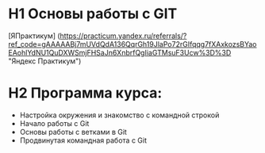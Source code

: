 # H1 Основы работы с GIT
[ЯПрактикум] (https://practicum.yandex.ru/referrals/?ref_code=gAAAAABj7mUVdQdA136QqrGh19JlaPo72rGIfqqg7fXAxkozsBYaoEAohlYdNU1QuDXWSmjFHSaJn6XnbrfQgIiaGTMsuF3Ucw%3D%3D "Яндекс Практикум")

# H2 Программа курса:
* Настройка окружения и знакомство с командной строкой
* Начало работы с Git
* Основы работы с ветками в Git
* Продвинутая командная работа с Git
